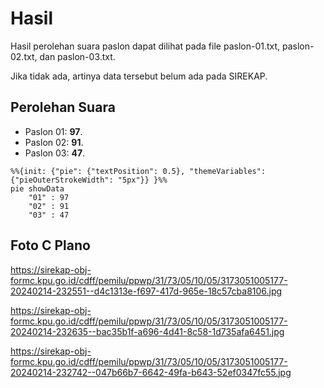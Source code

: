 # Hasil

Hasil perolehan suara paslon dapat dilihat pada file paslon-01.txt, paslon-02.txt, dan paslon-03.txt.

Jika tidak ada, artinya data tersebut belum ada pada SIREKAP.

## Perolehan Suara

 * Paslon 01: **97**.
 * Paslon 02: **91**.
 * Paslon 03: **47**.

```mermaid
%%{init: {"pie": {"textPosition": 0.5}, "themeVariables": {"pieOuterStrokeWidth": "5px"}} }%%
pie showData
    "01" : 97
    "02" : 91
    "03" : 47
```
## Foto C Plano

https://sirekap-obj-formc.kpu.go.id/cdff/pemilu/ppwp/31/73/05/10/05/3173051005177-20240214-232551--d4c1313e-f697-417d-965e-18c57cba8106.jpg

https://sirekap-obj-formc.kpu.go.id/cdff/pemilu/ppwp/31/73/05/10/05/3173051005177-20240214-232635--bac35b1f-a696-4d41-8c58-1d735afa6451.jpg

https://sirekap-obj-formc.kpu.go.id/cdff/pemilu/ppwp/31/73/05/10/05/3173051005177-20240214-232742--047b66b7-6642-49fa-b643-52ef0347fc55.jpg

